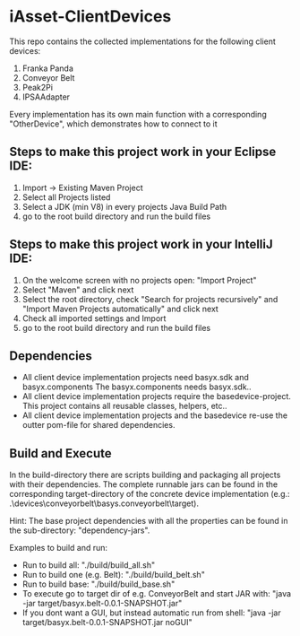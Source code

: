 # iAsset-ClientDevices

This repo contains the collected implementations for the following client devices:

1) Franka Panda
2) Conveyor Belt
3) Peak2Pi
4) IPSAAdapter

Every implementation has its own main function with a corresponding "OtherDevice", which demonstrates how to connect to it


## Steps to make this project work in your Eclipse IDE:

1) Import -> Existing Maven Project
2) Select all Projects listed
3) Select a JDK (min V8) in every projects Java Build Path
3) go to the root build directory and run the build files

## Steps to make this project work in your IntelliJ IDE:

1) On the welcome screen with no projects open: "Import Project"
2) Select "Maven" and click next
3) Select the root directory, check "Search for projects recursively" and "Import Maven Projects automatically" and click next
4) Check all imported settings and Import
5) go to the root build directory and run the build files

## Dependencies

+ All client device implementation projects need basyx.sdk and basyx.components The basyx.components needs basyx.sdk..
+ All client device implementation projects require the basedevice-project. This project contains all reusable classes, helpers, etc..
+ All client device implementation projects and the basedevice re-use the outter pom-file for shared dependencies.

## Build and Execute

In the build-directory there are scripts building and packaging all projects with their dependencies. 
The complete runnable jars can be found in the corresponding target-directory of the concrete device implementation (e.g.: .\devices\conveyorbelt\basys.conveyorbelt\target\).

Hint: The base project dependencies with all the properties can be found in the sub-directory: "dependency-jars".

Examples to build and run:
+ Run to build all: "./build/build_all.sh"
+ Run to build one (e.g. Belt): "./build/build_belt.sh"
+ Run to build base: "./build/build_base.sh"
+ To execute go to target dir of e.g. ConveyorBelt and start JAR with: "java -jar target/basyx.belt-0.0.1-SNAPSHOT.jar"
+ If you dont want a GUI, but instead automatic run from shell: "java -jar target/basyx.belt-0.0.1-SNAPSHOT.jar noGUI"




